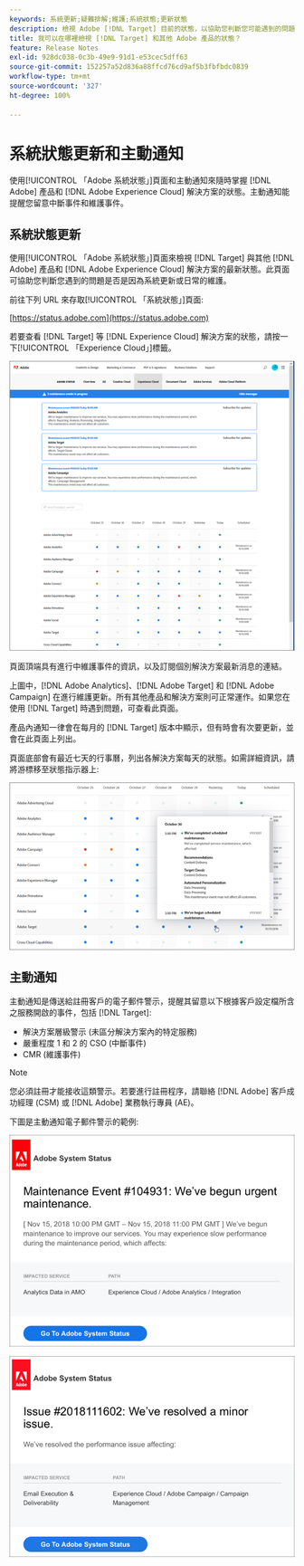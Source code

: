 ```yaml
---
keywords: 系統更新;疑難排解;維護;系統狀態;更新狀態
description: 檢視 Adobe [!DNL Target] 目前的狀態，以協助您判斷您可能遇到的問題是否為系統更新或例行維護所造成。
title: 我可以在哪裡檢視 [!DNL Target] 和其他 Adobe 產品的狀態？
feature: Release Notes
exl-id: 928dc038-0c3b-49e9-91d1-e53cec5dff63
source-git-commit: 152257a52d836a88ffcd76cd9af5b3fbfbdc0839
workflow-type: tm+mt
source-wordcount: '327'
ht-degree: 100%

---
```


# 系統狀態更新和主動通知

使用[!UICONTROL 「Adobe 系統狀態」]頁面和主動通知來隨時掌握 [!DNL Adobe] 產品和 [!DNL Adobe Experience Cloud] 解決方案的狀態。主動通知能提醒您留意中斷事件和維護事件。

## 系統狀態更新

使用[!UICONTROL 「Adobe 系統狀態」]頁面來檢視 [!DNL Target] 與其他 [!DNL Adobe] 產品和 [!DNL Adobe Experience Cloud] 解決方案的最新狀態。此頁面可協助您判斷您遇到的問題是否是因為系統更新或日常的維護。

前往下列 URL 來存取[!UICONTROL 「系統狀態」]頁面:

[https://status.adobe.com](https://status.adobe.com)

若要查看 [!DNL Target] 等 [!DNL Experience Cloud] 解決方案的狀態，請按一下[!UICONTROL 「Experience Cloud」]標籤。

![](assets/system_status.png)

頁面頂端具有進行中維護事件的資訊，以及訂閱個別解決方案最新消息的連結。

上圖中，[!DNL Adobe Analytics]、[!DNL Adobe Target] 和 [!DNL Adobe Campaign] 在進行維護更新。所有其他產品和解決方案則可正常運作。如果您在使用 [!DNL Target] 時遇到問題，可查看此頁面。

產品內通知一律會在每月的 [!DNL Target] 版本中顯示，但有時會有次要更新，並會在此頁面上列出。

頁面底部會有最近七天的行事曆，列出各解決方案每天的狀態。如需詳細資訊，請將游標移至狀態指示器上:

![](assets/system_status_indicator.png)

## 主動通知

主動通知是傳送給註冊客戶的電子郵件警示，提醒其留意以下根據客戶設定檔所含之服務開啟的事件，包括 [!DNL Target]:

* 解決方案層級警示 (未區分解決方案內的特定服務)
* 嚴重程度 1 和 2 的 CSO (中斷事件)
* CMR (維護事件)

>[!NOTE]
>
>您必須註冊才能接收這類警示。若要進行註冊程序，請聯絡 [!DNL Adobe] 客戶成功經理 (CSM) 或 [!DNL Adobe] 業務執行專員 (AE)。

下圖是主動通知電子郵件警示的範例:

![主動通知 1](/help/main/r-release-notes/assets/proactive-notification-1.png)

![主動通知 2](/help/main/r-release-notes/assets/proactive-notification-2.png)
